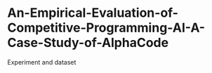# An-Empirical-Evaluation-of-Competitive-Programming-AI-A-Case-Study-of-AlphaCode
Experiment and dataset
